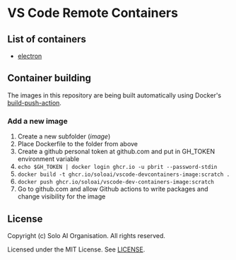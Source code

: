 # VS Code Remote Containers

## List of containers

* [electron](electron)

## Container building

The images in this repository are being built automatically using Docker's [build-push-action](https://github.com/docker/build-push-action).

### Add a new image

1. Create a new subfolder (*image*)
2. Place Dockerfile to the folder from above
3. Create a github personal token at github.com and put in GH_TOKEN environment variable
4. `echo $GH_TOKEN | docker login ghcr.io -u pbrit --password-stdin`
5. `docker build -t ghcr.io/soloai/vscode-devcontainers-image:scratch .`
6. `docker push ghcr.io/soloai/vscode-dev-containers-image:scratch`
7. Go to github.com and allow Github actions to write packages and change visibility for the image
## License

Copyright (c) Solo AI Organisation. All rights reserved.

Licensed under the MIT License. See [LICENSE](LICENSE).